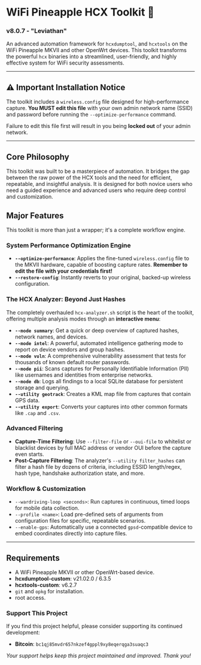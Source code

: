 # WiFi Pineapple HCX Toolkit 🍍
### v8.0.7 - "Leviathan"

An advanced automation framework for `hcxdumptool`, and `hcxtools` on the WiFi Pineapple MKVII and other OpenWrt devices. This toolkit transforms the powerful `hcx` binaries into a streamlined, user-friendly, and highly effective system for WiFi security assessments.

---

## ⚠️ Important Installation Notice

The toolkit includes a `wireless.config` file designed for high-performance capture. **You MUST edit this file** with your own admin network name (SSID) and password before running the `--optimize-performance` command.

Failure to edit this file first will result in you being **locked out** of your admin network.

---

## Core Philosophy

This toolkit was built to be a masterpiece of automation. It bridges the gap between the raw power of the HCX tools and the need for efficient, repeatable, and insightful analysis. It is designed for both novice users who need a guided experience and advanced users who require deep control and customization.

## Major Features

This toolkit is more than just a wrapper; it's a complete workflow engine.

### **System Performance Optimization Engine**
* **`--optimize-performance`**: Applies the fine-tuned `wireless.config` file to the MKVII hardware, capable of boosting capture rates. **Remember to edit the file with your credentials first!**
* **`--restore-config`**: Instantly reverts to your original, backed-up wireless configuration.

### **The HCX Analyzer: Beyond Just Hashes**
The completely overhauled `hcx-analyzer.sh` script is the heart of the toolkit, offering multiple analysis modes through an **interactive menu**:
* **`--mode summary`**: Get a quick or deep overview of captured hashes, network names, and devices.
* **`--mode intel`**: A powerful, automated intelligence gathering mode to report on device vendors and group hashes.
* **`--mode vuln`**: A comprehensive vulnerability assessment that tests for thousands of known default router passwords.
* **`--mode pii`**: Scans captures for Personally Identifiable Information (PII) like usernames and identities from enterprise networks.
* **`--mode db`**: Logs all findings to a local SQLite database for persistent storage and querying.
* **`--utility geotrack`**: Creates a KML map file from captures that contain GPS data.
* **`--utility export`**: Converts your captures into other common formats like `.cap` and `.csv`.

### **Advanced Filtering**
* **Capture-Time Filtering**: Use `--filter-file` or `--oui-file` to whitelist or blacklist devices by full MAC address or vendor OUI before the capture even starts.
* **Post-Capture Filtering**: The analyzer's `--utility filter_hashes` can filter a hash file by dozens of criteria, including ESSID length/regex, hash type, handshake authorization state, and more.

### **Workflow & Customization**
* `--wardriving-loop <seconds>`: Run captures in continuous, timed loops for mobile data collection.
* `--profile <name>`: Load pre-defined sets of arguments from configuration files for specific, repeatable scenarios.
* `--enable-gps`: Automatically use a connected `gpsd`-compatible device to embed coordinates directly into capture files.

---

## Requirements
* A WiFi Pineapple MKVII or other OpenWrt-based device.
* **hcxdumptool-custom**: v21.02.0 / 6.3.5
* **hcxtools-custom**: v6.2.7
* `git` and `opkg` for installation.
* root access.

### Support This Project
If you find this project helpful, please consider supporting its continued development:
- **Bitcoin**: `bc1qj85mvdr657nkzef4gppl9xy8eqerqga3suaqc3`

*Your support helps keep this project maintained and improved. Thank you!*
